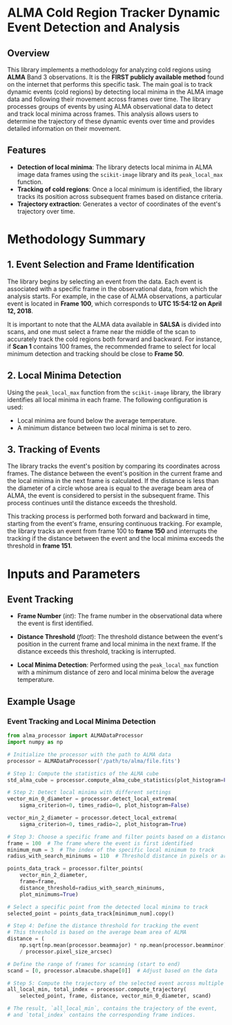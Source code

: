 
# ALMA Cold Region Tracker Dynamic Event Detection and Analysis

## Overview
This library implements a methodology for analyzing cold regions using **ALMA** Band 3 observations.  It is the **FIRST publicly available method** found on the internet that performs this specific task.  The main goal is to track dynamic events (cold regions) by detecting local minima in the ALMA image data and following their movement across frames over time. The library processes groups of events by using ALMA observational data to detect and track local minima across frames. This analysis allows users to determine the trajectory of these dynamic events over time and provides detailed information on their movement.

## Features

- **Detection of local minima**: The library detects local minima in ALMA image data frames using the `scikit-image` library and its `peak_local_max` function.
- **Tracking of cold regions**: Once a local minimum is identified, the library tracks its position across subsequent frames based on distance criteria.
- **Trajectory extraction**: Generates a vector of coordinates of the event's trajectory over time.

# Methodology Summary

## 1. Event Selection and Frame Identification
The library begins by selecting an event from the data. Each event is associated with a specific frame in the observational data, from which the analysis starts. For example, in the case of ALMA observations, a particular event is located in **Frame 100**, which corresponds to **UTC 15:54:12 on April 12, 2018**.

It is important to note that the ALMA data available in **SALSA** is divided into scans, and one must select a frame near the middle of the scan to accurately track the cold regions both forward and backward. For instance, if **Scan 1** contains 100 frames, the recommended frame to select for local minimum detection and tracking should be close to **Frame 50**.


## 2. Local Minima Detection
Using the `peak_local_max` function from the `scikit-image` library, the library identifies all local minima in each frame. The following configuration is used:

- Local minima are found below the average temperature.
- A minimum distance between two local minima is set to zero.

## 3. Tracking of Events

The library tracks the event's position by comparing its coordinates across frames. The distance between the event's position in the current frame and the local minima in the next frame is calculated. If the distance is less than the diameter of a circle whose area is equal to the average beam area of ALMA, the event is considered to persist in the subsequent frame. This process continues until the distance exceeds the threshold.

This tracking process is performed both forward and backward in time, starting from the event's frame, ensuring continuous tracking. For example, the library tracks an event from frame 100 to **frame 150** and interrupts the tracking if the distance between the event and the local minima exceeds the threshold in **frame 151**.


# Inputs and Parameters

## Event Tracking

- **Frame Number** (*int*): The frame number in the observational data where the event is first identified.

- **Distance Threshold** (*float*): The threshold distance between the event's position in the current frame and local minima in the next frame. If the distance exceeds this threshold, tracking is interrupted.

- **Local Minima Detection**: Performed using the `peak_local_max` function with a minimum distance of zero and local minima below the average temperature.

## Example Usage

### Event Tracking and Local Minima Detection

```python
from alma_processor import ALMADataProcessor
import numpy as np

# Initialize the processor with the path to ALMA data
processor = ALMADataProcessor('/path/to/alma/file.fits')

# Step 1: Compute the statistics of the ALMA cube
std_alma_cube = processor.compute_alma_cube_statistics(plot_histogram=False)

# Step 2: Detect local minima with different settings
vector_min_0_diameter = processor.detect_local_extrema(
    sigma_criterion=0, times_radio=0, plot_histogram=False)

vector_min_2_diameter = processor.detect_local_extrema(
    sigma_criterion=0, times_radio=2, plot_histogram=True)

# Step 3: Choose a specific frame and filter points based on a distance threshold
frame = 100  # The frame where the event is first identified
minimum_num = 3  # The index of the specific local minimum to track
radius_with_search_mininums = 110  # Threshold distance in pixels or arcseconds

points_data_track = processor.filter_points(
    vector_min_2_diameter,
    frame=frame,
    distance_threshold=radius_with_search_mininums,
    plot_minimums=True)

# Select a specific point from the detected local minima to track
selected_point = points_data_track[minimum_num].copy()

# Step 4: Define the distance threshold for tracking the event
# This threshold is based on the average beam area of ALMA
distance = (
    np.sqrt(np.mean(processor.beammajor) * np.mean(processor.beamminor))
    / processor.pixel_size_arcsec)

# Define the range of frames for scanning (start to end)
scand = [0, processor.almacube.shape[0]]  # Adjust based on the data

# Step 5: Compute the trajectory of the selected event across multiple frames
all_local_min, total_index = processor.compute_trajectory(
    selected_point, frame, distance, vector_min_0_diameter, scand)

# The result, `all_local_min`, contains the trajectory of the event,
# and `total_index` contains the corresponding frame indices.

